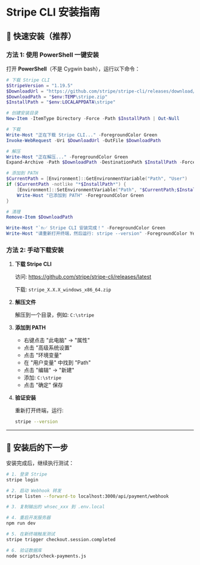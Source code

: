 # Stripe CLI 安装指南

## 🎯 快速安装（推荐）

### 方法 1: 使用 PowerShell 一键安装

打开 **PowerShell**（不是 Cygwin bash），运行以下命令：

```powershell
# 下载 Stripe CLI
$StripeVersion = "1.19.5"
$DownloadUrl = "https://github.com/stripe/stripe-cli/releases/download/v$StripeVersion/stripe_${StripeVersion}_windows_x86_64.zip"
$DownloadPath = "$env:TEMP\stripe.zip"
$InstallPath = "$env:LOCALAPPDATA\stripe"

# 创建安装目录
New-Item -ItemType Directory -Force -Path $InstallPath | Out-Null

# 下载
Write-Host "正在下载 Stripe CLI..." -ForegroundColor Green
Invoke-WebRequest -Uri $DownloadUrl -OutFile $DownloadPath

# 解压
Write-Host "正在解压..." -ForegroundColor Green
Expand-Archive -Path $DownloadPath -DestinationPath $InstallPath -Force

# 添加到 PATH
$CurrentPath = [Environment]::GetEnvironmentVariable("Path", "User")
if ($CurrentPath -notlike "*$InstallPath*") {
    [Environment]::SetEnvironmentVariable("Path", "$CurrentPath;$InstallPath", "User")
    Write-Host "已添加到 PATH" -ForegroundColor Green
}

# 清理
Remove-Item $DownloadPath

Write-Host "`n✅ Stripe CLI 安装完成！" -ForegroundColor Green
Write-Host "请重新打开终端，然后运行: stripe --version" -ForegroundColor Yellow
```

### 方法 2: 手动下载安装

1. **下载 Stripe CLI**
   
   访问: https://github.com/stripe/stripe-cli/releases/latest
   
   下载: `stripe_X.X.X_windows_x86_64.zip`

2. **解压文件**
   
   解压到一个目录，例如: `C:\stripe`

3. **添加到 PATH**
   
   - 右键点击 "此电脑" → "属性"
   - 点击 "高级系统设置"
   - 点击 "环境变量"
   - 在 "用户变量" 中找到 "Path"
   - 点击 "编辑" → "新建"
   - 添加: `C:\stripe`
   - 点击 "确定" 保存

4. **验证安装**
   
   重新打开终端，运行:
   ```bash
   stripe --version
   ```

---

## 🚀 安装后的下一步

安装完成后，继续执行测试：

```bash
# 1. 登录 Stripe
stripe login

# 2. 启动 Webhook 转发
stripe listen --forward-to localhost:3000/api/payment/webhook

# 3. 复制输出的 whsec_xxx 到 .env.local

# 4. 重启开发服务器
npm run dev

# 5. 在新终端触发测试
stripe trigger checkout.session.completed

# 6. 验证数据库
node scripts/check-payments.js
```

